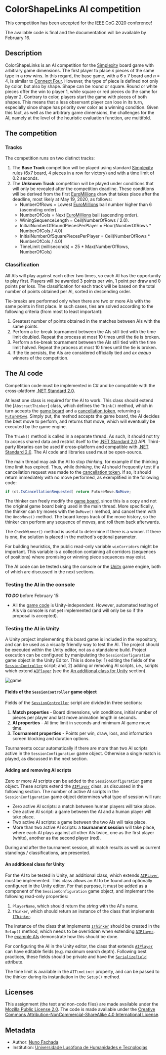 <!--
ColorShapeLinks AI 2020 (c) by Nuno Fachada

ColorShapeLinks AI 2020 is licensed under a Creative Commons
Attribution-NonCommercial-ShareAlike 4.0 International License.

You should have received a copy of the license along with this
work. If not, see <http://creativecommons.org/licenses/by-nc-sa/4.0/>.
-->

# ColorShapeLinks AI competition

This competition has been accepted for the [IEEE CoG 2020] conference!

The available code is final and the documentation will be available by
February 16.

## Description

ColorShapeLinks is an AI competition for the [Simplexity] board game with
arbitrary game dimensions. The first player to place *n* pieces of the same
type in a row wins. In this regard, the base game, with a 6 x 7 board and
_n_ = 4, is similar to [Connect Four]. However, the type of piece is defined
not only by color, but also by shape. Shape can be round or square. Round
or white pieces offer the win to player 1, while square or red pieces
do the same for player 2. Contrary to color, players start the game with
pieces of both shapes. This means that a less observant player
can lose in its turn, especially since shape has priority over color as a
winning condition. Given this fact, as well as the arbitrary game dimensions,
the challenges for the AI, namely at the level of the heuristic evaluation
function, are multifold.

## The competition

### Tracks

The competition runs on two distinct tracks:

1. The **Base Track** competition will be played using standard [Simplexity]
   rules (6x7 board, 4 pieces in a row for victory) and with a time limit of
   0.2 seconds.
2. The **Unknown Track** competition will be played under conditions that will
   only be revealed after the competition deadline. These conditions will be
   derived from the first [EuroMillions] draw that takes place after the
   deadline, most likely at May 19, 2020, as follows:
   * NumberOfRows = Lowest [EuroMillions] ball number higher than 6
     (ascending order).
   * NumberOfCols = Next [EuroMillions] ball (ascending order).
   * WiningSequenceLength = Ceil(NumberOfRows / 2.0).
   * InitialNumberOfRoundPiecesPerPlayer = Floor(NumberOfRows * NumberOfCols / 4.0)
   * InitialNumberOfSquarePiecesPerPlayer = Ceil(NumberOfRows * NumberOfCols / 4.0)
   * TimeLimit (milliseconds) = 25 * Max(NumberOfRows, NumberOfCols)

### Classification

All AIs will play against each other two times, so each AI has the opportunity
to play first. Players will be awarded 3 points per win, 1 point per draw and
0 points per loss. The classification for each track will be based on the total
number of points obtained per AI, sorted in descending order.

Tie-breaks are performed only when there are two or more AIs with the same
points in first place. In such cases, ties are solved according to the
following criteria (from most to least important):

1. Greatest number of points obtained in the matches between AIs with the same
   points.
2. Perform a tie-break tournament between the AIs still tied with the time
   limit doubled. Repeat the process at most 10 times until the tie is broken.
3. Perform a tie-break tournament between the AIs still tied with the time
   limit halved. Repeat the process at most 10 times until the tie is broken.
4. If the tie persists, the AIs are considered officially tied and *ex aequo*
   winners of the competition.

## The AI code

Competition code must be implemented in C# and be compatible with the
cross-platform [.NET Standard 2.0].

At least one class is required for the AI to work. This class should extend
the [`AbstractThinker`] class, which defines the `Think()` method, which in
turn accepts the [game board][`Board`] and a
[cancellation token][`CancellationToken`], returning a [`FutureMove`]. Simply
put, the method accepts the game board, the AI decides the best move to
perform, and returns that move, which will eventually be executed by the game
engine.

The `Think()` method is called in a separate thread. As such, it should not try
to access shared data and restrict itself to the [.NET Standard 2.0] API.
Third-party libraries can be used if cross-platform and compatible with
[.NET Standard 2.0]. The AI code and libraries used must be open-source.

The main thread may ask the AI to stop *thinking*, for example if the thinking
time limit has expired. Thus, while *thinking*, the AI should frequently test
if a cancellation request was made to the
[cancellation token][`CancellationToken`]. If so, it should return immediately
with no move performed, as exemplified in the following code:

```cs
if (ct.IsCancellationRequested) return FutureMove.NoMove;
```

The thinker can freely modify the [game board][`Board`], since this is a copy
and not the original game board being used in the main thread. More
specifically, the thinker can try moves with the `DoMove()` method, and cancel
them with the `UndoMove()` method. The board keeps track of the move history,
so the thinker can perform any sequence of moves, and roll them back
afterwards.

The `CheckWinner()` method is useful to determine if there is a winner. If
there is one, the solution is placed in the method's optional parameter.

For building heuristics, the public read-only variable `winCorridors` might be
important. This variable is a collection containing all corridors (sequences of
positions) where promising or winning piece sequences may exist.

The AI code can be tested using the console or the [Unity] game engine, both of
which are discussed in the next sections.

### Testing the AI in the console

***TO DO*** before February 15:
* All the
  [game code](https://github.com/VideojogosLusofona/color-shape-links-ai-competition/tree/master/Assets/Scripts/BoardGame)
  is Unity-independent. However, automated testing of AIs via console is
  not yet implemented (and will only be so if the proposal is accepted).

### Testing the AI in Unity

A Unity project implementing this board game is included in the repository,
and can be used as a visually friendly way to test the AI.
The project should be executed within the Unity editor, not as a standalone
build. Project execution can be configured by manipulating the
`SessionConfiguration` game object in the Unity Editor. This is done by: 1)
editing the fields of the [`SessionController`] script; and, 2) adding or
removing AI scripts, i.e., scripts which extend [`AIPlayer`] (see the
[An additional class for Unity](#an-additional-class-for-unity) section).

![game](https://user-images.githubusercontent.com/3018963/72279861-f250d280-362e-11ea-9c8a-9244dad16f11.jpg)

#### Fields of the `SessionController` game object

Fields of the [`SessionController`] script are divided in three sections:

1. **Match properties** - Board dimensions, win conditions, initial number of
   pieces per player and last move animation length in seconds.
2. **AI properties** - AI time limit in seconds and minimum AI game move time.
3. **Tournament properties** - Points per win, draw, loss, and information
   screen blocking and duration options.

Tournaments occur automatically if there are more than two AI scripts active in
the `SessionConfiguration` game object. Otherwise a single match is played,
as discussed in the next section.

#### Adding and removing AI scripts

Zero or more AI scripts can be added to the `SessionConfiguration` game
object. These scripts extend the [`AIPlayer`] class, as discussed in the
following section. The number of active AI
scripts in the `SessionConfiguration` game object determines what type of
session will run:

* Zero active AI scripts: a match between human players will take place.
* One active AI script: a game between the AI and a human player will take
  place.
* Two active AI scripts: a game between the two AIs will take place.
* More than two active AI scripts: a **tournament session** will take place,
  where each AI plays against all other AIs twice, one as the first player
  (white), another as the second player (red).

During and after the tournament session, all match results as well as current
standings / classifications, are presented.

#### An additional class for Unity

For the AI to be tested in Unity, an additional class, which extends
[`AIPlayer`], must be implemented. This class allows an AI to be found and
optionally configured in the Unity editor. For that purpose, it must
be added as a component of the `SessionConfiguration` game object, and
implement the following read-only properties:

1. `PlayerName`, which should return the _string_ with the AI's name.
2. `Thinker`, which should return an instance of the class that implements
   [`IThinker`].

The instance of the class that implements [`IThinker`] should be created in the
`Setup()` method, which needs to be overridden when extending [`AIPlayer`].
The [example AIs][`Assets/Scripts/AI/AIs/`] demonstrate how this should be
done.

For configuring the AI in the Unity editor, the class that extends [`AIPlayer`]
can have editable fields (e.g. maximum search depth). Following best practices,
these fields should be private and have the [`SerializeField`] attribute.

The time limit is available in the `AITimeLimit` property, and can be passed to
the thinker during its instantiation in the `Setup()` method.

## Licenses

This assignment (the text and non-code files) are made available under the
[Mozilla Public License 2.0][MPLv2]. The code is made available under the
[Creative Commons Attribution-NonCommercial-ShareAlike 4.0 International
License][CC BY-NC-SA 4.0].

## Metadata

* Author: [Nuno Fachada]
* Institution: [Universidade Lusófona de Humanidades e Tecnologias][ULHT]

[MPLv2]:https://opensource.org/licenses/MPL-2.0
[CC BY-NC-SA 4.0]:https://creativecommons.org/licenses/by-nc-sa/4.0/
[licvideo]:https://www.ulusofona.pt/en/undergraduate/videogames
[IEEE CoG 2020]:http://ieee-cog.org/2020/
[Nuno Fachada]:https://github.com/fakenmc
[ULHT]:https://www.ulusofona.pt/
[Simplexity]:https://boardgamegeek.com/boardgame/55810/simplexity
[Connect Four]:https://www.boardgamegeek.com/boardgame/2719/connect-four
[EuroMillions]:https://www.euro-millions.com/
[.NET Standard 2.0]:https://docs.microsoft.com/en-us/dotnet/standard/net-standard
[.NET Core 2.0]:https://dotnet.microsoft.com/download
[Unity]:https://unity.com/
[`AIPlayer`]:Assets/Scripts/AI/AIPlayer.cs
[`IThinker`]:Assets/Scripts/AI/IThinker.cs
[`Board`]:Assets/Scripts/BoardGame/Board.cs
[`FutureMove`]:Assets/Scripts/FutureMove.cs
[`SessionController`]:Assets/Scripts/SessionController.cs
[`Assets/Scripts/AI/AIs/`]:https://github.com/VideojogosLusofona/color-shape-links-ai-competition/tree/master/Assets/Scripts/AI/AIs
[`CancellationToken`]:https://docs.microsoft.com/dotnet/api/system.threading.cancellationtoken
[`SerializeField`]:https://docs.unity3d.com/ScriptReference/SerializeField.html
